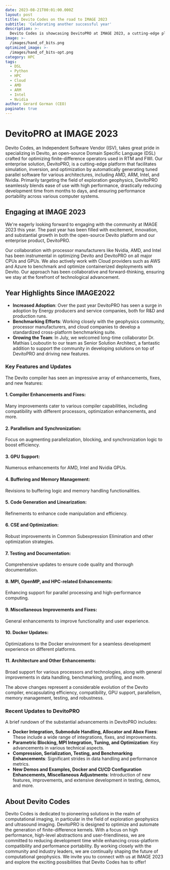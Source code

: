 ```yaml
---
date: 2023-08-21T00:01:00.000Z
layout: post
title: Devito Codes on the road to IMAGE 2023
subtitle: 'Celebrating another successful year'
description: >-
  Devito Codes is showcasing DevitoPRO at IMAGE 2023, a cutting-edge platform for optimizing finite-difference operators in RTM and FWI. It enables simulation and optimization across various architectures, reducing development time. The past year saw increased adoption, collaboration with tech giants, team growth, substantial enhancements to the compiler, and advancements in DevitoPRO, confirming their commitment to innovation in computational geophysics.
image: >-
  /images/hand_of_bits.png
optimized_image: >-
  /images/hand_of_bits-opt.png
category: HPC 
tags:
  - DSL
  - Python
  - HPC
  - Cloud
  - AMD
  - ARM
  - Intel
  - Nvidia
author: Gerard Gorman (CEO)
paginate: true
---
```


# DevitoPRO at IMAGE 2023

Devito Codes, an Independent Software Vendor (ISV), takes great pride in specializing in Devito, an open-source Domain Specific Language (DSL) crafted for optimizing finite-difference operators used in RTM and FWI. Our enterprise solution, DevitoPRO, is a cutting-edge platform that facilitates simulation, inversion, and optimization by automatically generating tuned parallel software for various architectures, including AMD, ARM, Intel, and Nvidia. Primarily targeting the field of exploration geophysics, DevitoPRO seamlessly blends ease of use with high performance, drastically reducing development time from months to days, and ensuring performance portability across various computer systems.

## Engaging at IMAGE 2023

We're eagerly looking forward to engaging with the community at IMAGE 2023 this year. The past year has been filled with excitement, innovation, and substantial growth in both the open-source Devito platform and our enterprise product, DevitoPRO.

Our collaboration with processor manufacturers like Nvidia, AMD, and Intel has been instrumental in optimizing Devito and DevitoPRO on all major CPUs and GPUs. We also actively work with Cloud providers such as AWS and Azure to benchmark and optimize containerized deployments with Devito. Our approach has been collaborative and forward-thinking, ensuring we stay at the forefront of technological advancement.

## Year Highlights Since IMAGE2022

- **Increased Adoption**: Over the past year DevitoPRO has seen a surge in adoption by Energy producers and service companies, both for R&D and production runs.
- **Benchmarking Efforts**: Working closely with the geophysics community, processor manufacturers, and cloud companies to develop a standardized cross-platform benchmarking suite.
- **Growing the Team**: In July, we welcomed long-time collaborator Dr. Mathias Louboutin to our team as Senior Solution Architect, a fantastic addition to support the community in developing solutions on top of DevitoPRO and driving new features.

### Key Features and Updates

The Devito compiler has seen an impressive array of enhancements, fixes, and new features:

#### **1. Compiler Enhancements and Fixes**:
   Many improvements cater to various compiler capabilities, including compatibility with different processors, optimization enhancements, and more.

#### **2. Parallelism and Synchronization**:
   Focus on augmenting parallelization, blocking, and synchronization logic to boost efficiency.

#### **3. GPU Support**:
   Numerous enhancements for AMD, Intel and Nvidia GPUs.

#### **4. Buffering and Memory Management**:
   Revisions to buffering logic and memory handling functionalities.

#### **5. Code Generation and Linearization**:
   Refinements to enhance code manipulation and efficiency.

#### **6. CSE and Optimization**:
   Robust improvements in Common Subexpression Elimination and other optimization strategies.

#### **7. Testing and Documentation**:
   Comprehensive updates to ensure code quality and thorough documentation.

#### **8. MPI, OpenMP, and HPC-related Enhancements**:
   Enhancing support for parallel processing and high-performance computing.

#### **9. Miscellaneous Improvements and Fixes**:
   General enhancements to improve functionality and user experience.

#### **10. Docker Updates**:
   Optimizations to the Docker environment for a seamless development experience on different platforms.

#### **11. Architecture and Other Enhancements**:
   Broad support for various processors and technologies, along with general improvements in data handling, benchmarking, profiling, and more.

The above changes represent a considerable evolution of the Devito compiler, encapsulating efficiency, compatibility, GPU support, parallelism, memory management, testing, and robustness.

### Recent Updates to DevitoPRO

A brief rundown of the substantial advancements in DevitoPRO includes:

- **Docker Integration, Submodule Handling, Allocator and Abox Fixes**: These include a wide range of integrations, fixes, and improvements.
- **Parametric Blocking, MPI Integration, Tuning, and Optimization**: Key advancements in various technical aspects.
- **Compression, Serialization, Testing, and Benchmarking Enhancements**: Significant strides in data handling and performance metrics.
- **New Demos and Examples, Docker and CI/CD Configuration Enhancements, Miscellaneous Adjustments**: Introduction of new features, improvements, and extensive development in testing, demos, and more.

## About Devito Codes

Devito Codes is dedicated to pioneering solutions in the realm of computational
imaging, in particular in the field of exploration geophysics and ultrasound
imaging. DevitoPRO is designed to optimize and automate the generation of
finite-difference kernels. With a focus on high performance, high-level
abstractions and user-friendliness, we are committed to reducing development
time while enhancing cross-platform compatibility and performance portability.
By working closely with the community and industry leaders, we are continually
shaping the future of computational geophysics. We invite you to connect with
us at IMAGE 2023 and explore the exciting possibilities that Devito Codes has
to offer!
